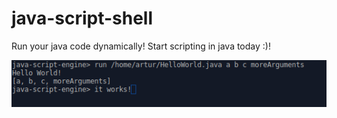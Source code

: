 # java-script-shell

Run your java code dynamically! Start scripting in java today :)!

![javascriptshell](javascriptshell.png)